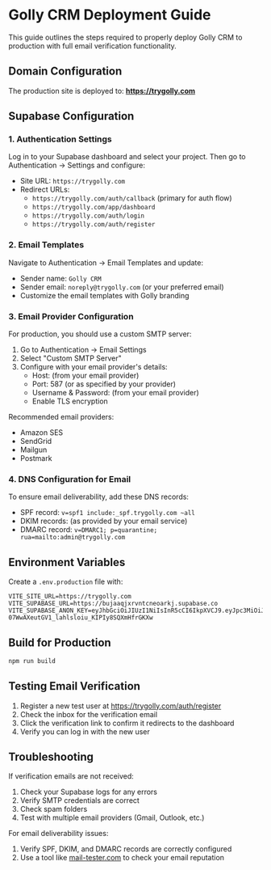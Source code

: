 # Golly CRM Deployment Guide

This guide outlines the steps required to properly deploy Golly CRM to production with full email verification functionality.

## Domain Configuration

The production site is deployed to: **https://trygolly.com**

## Supabase Configuration

### 1. Authentication Settings

Log in to your Supabase dashboard and select your project. Then go to Authentication → Settings and configure:

- Site URL: `https://trygolly.com`
- Redirect URLs:
  - `https://trygolly.com/auth/callback` (primary for auth flow)
  - `https://trygolly.com/app/dashboard`
  - `https://trygolly.com/auth/login`
  - `https://trygolly.com/auth/register`

### 2. Email Templates

Navigate to Authentication → Email Templates and update:

- Sender name: `Golly CRM`
- Sender email: `noreply@trygolly.com` (or your preferred email)
- Customize the email templates with Golly branding

### 3. Email Provider Configuration

For production, you should use a custom SMTP server:

1. Go to Authentication → Email Settings
2. Select "Custom SMTP Server"
3. Configure with your email provider's details:
   - Host: (from your email provider)
   - Port: 587 (or as specified by your provider)
   - Username & Password: (from your email provider)
   - Enable TLS encryption

Recommended email providers:
- Amazon SES
- SendGrid
- Mailgun
- Postmark

### 4. DNS Configuration for Email

To ensure email deliverability, add these DNS records:

- SPF record: `v=spf1 include:_spf.trygolly.com ~all`
- DKIM records: (as provided by your email service)
- DMARC record: `v=DMARC1; p=quarantine; rua=mailto:admin@trygolly.com`

## Environment Variables

Create a `.env.production` file with:

```
VITE_SITE_URL=https://trygolly.com
VITE_SUPABASE_URL=https://bujaaqjxrvntcneoarkj.supabase.co
VITE_SUPABASE_ANON_KEY=eyJhbGciOiJIUzI1NiIsInR5cCI6IkpXVCJ9.eyJpc3MiOiJzdXBhYmFzZSIsInJlZiI6ImJ1amFhcWp4cnZudGNuZW9hcmtqIiwicm9sZSI6ImFub24iLCJpYXQiOjE3NDY1NTQwNzQsImV4cCI6MjA2MjEzMDA3NH0.cX-07WwAXeutGV1_lahlsloiu_KIPIy8SQXmHfrGKXw
```

## Build for Production

```bash
npm run build
```

## Testing Email Verification

1. Register a new test user at https://trygolly.com/auth/register
2. Check the inbox for the verification email
3. Click the verification link to confirm it redirects to the dashboard
4. Verify you can log in with the new user

## Troubleshooting

If verification emails are not received:
1. Check your Supabase logs for any errors
2. Verify SMTP credentials are correct
3. Check spam folders
4. Test with multiple email providers (Gmail, Outlook, etc.)

For email deliverability issues:
1. Verify SPF, DKIM, and DMARC records are correctly configured
2. Use a tool like [mail-tester.com](https://www.mail-tester.com/) to check your email reputation 